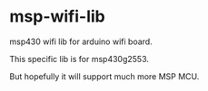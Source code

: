 # msp-wifi-lib
msp430 wifi lib for arduino wifi board.

This specific lib is for msp430g2553.

But hopefully it will support much more MSP MCU.

